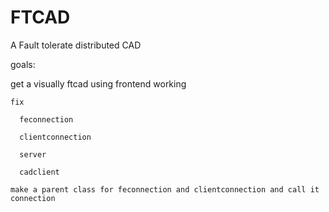 # FTCAD
A Fault tolerate distributed CAD 

goals:

  get a visually ftcad using frontend working
  
    fix 
    
      feconnection
      
      clientconnection
      
      server
      
      cadclient
      
    make a parent class for feconnection and clientconnection and call it connection
